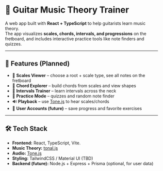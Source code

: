 # 🎸 Guitar Music Theory Trainer

A web app built with **React + TypeScript** to help guitarists learn music theory.  
The app visualizes **scales, chords, intervals, and progressions** on the fretboard, and includes interactive practice tools like note finders and quizzes.

---

## 🚀 Features (Planned)
- 🎼 **Scales Viewer** – choose a root + scale type, see all notes on the fretboard
- 🎸 **Chord Explorer** – build chords from scales and view shapes
- 🔔 **Intervals Trainer** – learn intervals across the neck
- 🧠 **Practice Mode** – quizzes and random note finder
- 🔊 **Playback** – use [Tone.js](https://tonejs.github.io/) to hear scales/chords
- 👤 **User Accounts (future)** – save progress and favorite exercises

---

## 🛠️ Tech Stack
- **Frontend:** React, TypeScript, Vite.
- **Music Theory:** [tonal.js](https://github.com/tonaljs/tonal)
- **Audio:** [Tone.js](https://tonejs.github.io/)
- **Styling:** TailwindCSS / Material UI (TBD)
- **Backend (future):** Node.js + Express + Prisma (optional, for user data)

